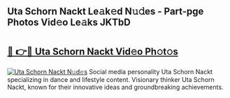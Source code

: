 ## Uta Schorn Nackt Le𝚊k𝚎d N𝚞𝚍es - Part-pge Photos Vid𝚎o Le𝚊ks JKTbD

# <h2><a href="http://fb9iaz1.evod.top/?m=Uta+Schorn+Nackt">🔗 👉🔴 Uta Schorn Nackt Vid𝚎o Ph𝚘t𝚘s</a></h2>

[![Uta Schorn Nackt N𝚞d𝚎s](https://i.imgur.com/8V9OHl7.gif)](http://fb9iaz1.evod.top/?m=Uta+Schorn+Nackt)
Social media personality Uta Schorn Nackt specializing in dance and lifestyle content. Visionary thinker Uta Schorn Nackt, known for their innovative ideas and groundbreaking achievements. 
